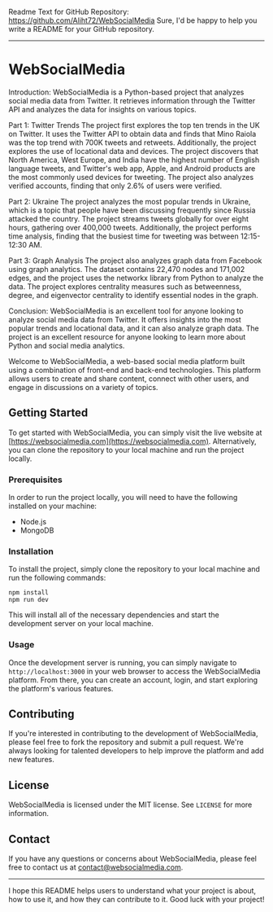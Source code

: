 Readme Text for GitHub Repository: https://github.com/Aliht72/WebSocialMedia
Sure, I'd be happy to help you write a README for your GitHub repository.

---

# WebSocialMedia
Introduction:
WebSocialMedia is a Python-based project that analyzes social media data from Twitter. It retrieves information through the Twitter API and analyzes the data for insights on various topics.

Part 1: Twitter Trends
The project first explores the top ten trends in the UK on Twitter. It uses the Twitter API to obtain data and finds that Mino Raiola was the top trend with 700K tweets and retweets. Additionally, the project explores the use of locational data and devices. The project discovers that North America, West Europe, and India have the highest number of English language tweets, and Twitter's web app, Apple, and Android products are the most commonly used devices for tweeting. The project also analyzes verified accounts, finding that only 2.6% of users were verified.

Part 2: Ukraine
The project analyzes the most popular trends in Ukraine, which is a topic that people have been discussing frequently since Russia attacked the country. The project streams tweets globally for over eight hours, gathering over 400,000 tweets. Additionally, the project performs time analysis, finding that the busiest time for tweeting was between 12:15-12:30 AM.

Part 3: Graph Analysis
The project also analyzes graph data from Facebook using graph analytics. The dataset contains 22,470 nodes and 171,002 edges, and the project uses the networkx library from Python to analyze the data. The project explores centrality measures such as betweenness, degree, and eigenvector centrality to identify essential nodes in the graph.

Conclusion:
WebSocialMedia is an excellent tool for anyone looking to analyze social media data from Twitter. It offers insights into the most popular trends and locational data, and it can also analyze graph data. The project is an excellent resource for anyone looking to learn more about Python and social media analytics.

Welcome to WebSocialMedia, a web-based social media platform built using a combination of front-end and back-end technologies. This platform allows users to create and share content, connect with other users, and engage in discussions on a variety of topics.

## Getting Started

To get started with WebSocialMedia, you can simply visit the live website at [https://websocialmedia.com](https://websocialmedia.com). Alternatively, you can clone the repository to your local machine and run the project locally.

### Prerequisites

In order to run the project locally, you will need to have the following installed on your machine:

- Node.js
- MongoDB

### Installation

To install the project, simply clone the repository to your local machine and run the following commands:

```
npm install
npm run dev
```

This will install all of the necessary dependencies and start the development server on your local machine.

### Usage

Once the development server is running, you can simply navigate to `http://localhost:3000` in your web browser to access the WebSocialMedia platform. From there, you can create an account, login, and start exploring the platform's various features.

## Contributing

If you're interested in contributing to the development of WebSocialMedia, please feel free to fork the repository and submit a pull request. We're always looking for talented developers to help improve the platform and add new features.

## License

WebSocialMedia is licensed under the MIT license. See `LICENSE` for more information.

## Contact

If you have any questions or concerns about WebSocialMedia, please feel free to contact us at [contact@websocialmedia.com](mailto:contact@websocialmedia.com).

---

I hope this README helps users to understand what your project is about, how to use it, and how they can contribute to it. Good luck with your project!




